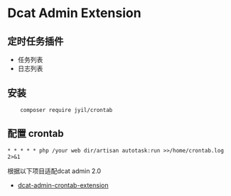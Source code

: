 # Dcat Admin Extension


## 定时任务插件

* 任务列表
* 日志列表

## 安装

```
    composer require jyil/crontab
```

## 配置 crontab

    * * * * * php /your web dir/artisan autotask:run >>/home/crontab.log 2>&1

根据以下项目适配dcat admin 2.0

* [dcat-admin-crontab-extension](dcat-admin-crontab-extension)
